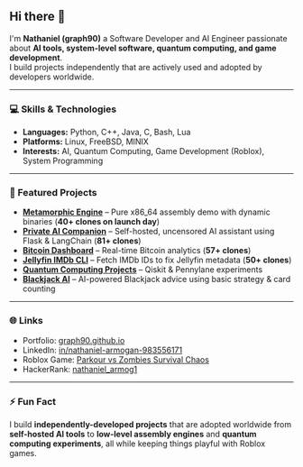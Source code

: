 ## Hi there 👋

I'm **Nathaniel (graph90)** a Software Developer and AI Engineer passionate about **AI tools, system-level software, quantum computing, and game development**.  
I build projects independently that are actively used and adopted by developers worldwide.

---

### 💻 Skills & Technologies
- **Languages:** Python, C++, Java, C, Bash, Lua  
- **Platforms:** Linux, FreeBSD, MINIX  
- **Interests:** AI, Quantum Computing, Game Development (Roblox), System Programming  

---

### 🚀 Featured Projects
- **[Metamorphic Engine](https://github.com/graph90/metamorphic-engine)** – Pure x86_64 assembly demo with dynamic binaries (**40+ clones on launch day**)  
- **[Private AI Companion](https://github.com/graph90/private-ai-companion)** – Self-hosted, uncensored AI assistant using Flask & LangChain (**81+ clones**)  
- **[Bitcoin Dashboard](https://github.com/graph90/Bitcoin-Dashboard)** – Real-time Bitcoin analytics (**57+ clones**)  
- **[Jellyfin IMDb CLI](https://github.com/graph90/jellyfin-imdb-cli)** – Fetch IMDb IDs to fix Jellyfin metadata (**50+ clones**)  
- **[Quantum Computing Projects](https://github.com/graph90/Quantum-computing)** – Qiskit & Pennylane experiments  
- **[Blackjack AI](https://github.com/graph90/BlackJackAi)** – AI-powered Blackjack advice using basic strategy & card counting  

---

### 🌐 Links
- Portfolio: [graph90.github.io](https://graph90.github.io/)  
- LinkedIn: [in/nathaniel-armogan-983556171](https://www.linkedin.com/in/nathaniel-armogan-983556171)  
- Roblox Game: [Parkour vs Zombies Survival Chaos](https://www.roblox.com/games/95249682605742/Parkour-vs-Zombies-Survival-Chaos)  
- HackerRank: [nathaniel_armog1](https://www.hackerrank.com/nathaniel_armog1)  

---

### ⚡ Fun Fact
I build **independently-developed projects** that are adopted worldwide from **self-hosted AI tools** to **low-level assembly engines** and **quantum computing experiments**, all while keeping things playful with Roblox games.  
